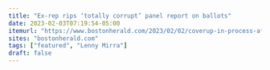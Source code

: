 ```yaml
---
title: "Ex-rep rips ‘totally corrupt’ panel report on ballots"
date: 2023-02-03T07:19:54-05:00
itemurl: "https://www.bostonherald.com/2023/02/02/coverup-in-process-after-totally-corrupt-panel-report-ousted-rep-says/"
sites: "bostonherald.com"
tags: ["featured", "Lenny Mirra"]
draft: false
---
```


